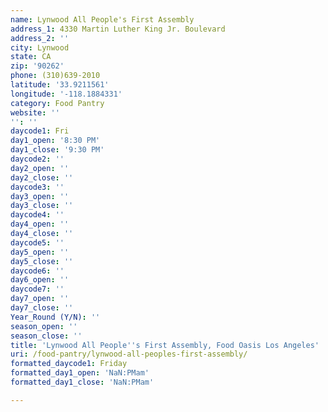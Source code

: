 ```yaml
---
name: Lynwood All People's First Assembly
address_1: 4330 Martin Luther King Jr. Boulevard
address_2: ''
city: Lynwood
state: CA
zip: '90262'
phone: (310)639-2010
latitude: '33.9211561'
longitude: '-118.1884331'
category: Food Pantry
website: ''
'': ''
daycode1: Fri
day1_open: '8:30 PM'
day1_close: '9:30 PM'
daycode2: ''
day2_open: ''
day2_close: ''
daycode3: ''
day3_open: ''
day3_close: ''
daycode4: ''
day4_open: ''
day4_close: ''
daycode5: ''
day5_open: ''
day5_close: ''
daycode6: ''
day6_open: ''
daycode7: ''
day7_open: ''
day7_close: ''
Year_Round (Y/N): ''
season_open: ''
season_close: ''
title: 'Lynwood All People''s First Assembly, Food Oasis Los Angeles'
uri: /food-pantry/lynwood-all-peoples-first-assembly/
formatted_daycode1: Friday
formatted_day1_open: 'NaN:PMam'
formatted_day1_close: 'NaN:PMam'

---
```

